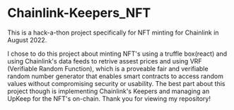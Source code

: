 # Chainlink-Keepers_NFT
This is a hack-a-thon project specifically for NFT minting for Chainlink in August 2022.

I chose to do this project about minting NFT's using a truffle box(react) and using Chainlink's data feeds to retrive assest prices and using VRF (Verifiable Random
Function), which is a proveable fair and verifiable random number generator that enables smart contracts to access random values without compromising security 
or usability. The best part about this project though is implementing Chainlink's Keepers and managing an UpKeep for the NFT's on-chain. Thank you for viewing my repository!
